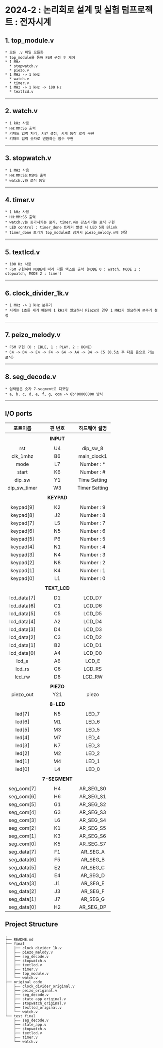 # 2024-2 : 논리회로 설계 및 실험 텀프로젝트 : 전자시계

## 1. top_module.v
    * 모든 .v 파일 모듈화
    * top_module을 통해 FSM 구성 후 제어
    * 1 MHz
      * stopwatch.v
      * piezo.v
    * 1 MHz -> 1 kHz
      * watch.v
      * timer.v
    * 1 MHz -> 1 kHz -> 100 Hz
      * textlcd.v


---
## 2. watch.v
    * 1 kHz 사용
    * HH:MM:SS 출력
    * 키패드 입력 처리, 시간 설정, 시계 동작 로직 구현
    * 키패드 입력 숫자로 변환하는 함수 구현


---
## 3. stopwatch.v
    * 1 MHz 사용
    * HH:MM:SS:MSMS 출력
    * watch.v와 로직 동일


---
## 4. timer.v
    * 1 kHz 사용
    * HH:MM:SS 출력
    * watch.v는 증가시키는 로직. timer.v는 감소시키는 로직 구현
    * LED control : timer_done 트리거 발생 시 LED 5회 Blink
    * timer_done 트리거 top_module로 넘겨서 piezo_melody.v에 전달


---
## 5. textlcd.v
    * 100 Hz 사용
    * FSM 구현하여 MODE에 따라 다른 텍스트 출력 (MODE 0 : watch, MODE 1 : stopwatch, MODE 2 : timer)


---
## 6. clock_divider_1k.v
    * 1 MHz -> 1 kHz 분주기
    * 시계는 1초를 세기 떄문에 1 kHz가 필요하나 Piezo의 경우 1 MHz가 필요하여 분주기 설정


---
## 7. peizo_melody.v
    * FSM 구현 (0 : IDLE, 1 : PLAY, 2 : DONE)
    * C4 -> D4 -> E4 -> F4 -> G4 -> A4 -> B4 -> C5 (0.5초 후 다음 음으로 가는 로직)


---
## 8. seg_decode.v
    * 입력받은 숫자 7-segment로 디코딩
    * a, b, c, d, e, f, g, com -> 8b'00000000 방식


---
## I/O ports
|포트이름|핀 번호|하드웨어 설명|
|:--------------:|:--------------:|:--------------:|
||||
||__INPUT__||
||||
|rst|U4|dip_sw_8|
|clk_1mhz|B6|main_clock1|
|mode|L7|Number : *|
|start|K6|Number : #|
|dip_sw|Y1|Time Setting|
|dip_sw_timer|W3|Timer Setting|
||||
||__KEYPAD__||
||||
|keypad[9]|K2|Number : 9|
|keypad[8]|J2|Number : 8|
|keypad[7]|L5|Number : 7|
|keypad[6]|N5|Number : 6|
|keypad[5]|P6|Number : 5|
|keypad[4]|N1|Number : 4|
|keypad[3]|N4|Number : 3|
|keypad[2]|N8|Number : 2|
|keypad[1]|K4|Number : 1|
|keypad[0]|L1|Number : 0|
||||
||__TEXT_LCD__||
||||
|lcd_data[7]|D1|LCD_D7|
|lcd_data[6]|C1|LCD_D6|
|lcd_data[5]|C5|LCD_D5|
|lcd_data[4]|A2|LCD_D4|
|lcd_data[3]|D4|LCD_D3|
|lcd_data[2]|C3|LCD_D2|
|lcd_data[1]|B2|LCD_D1|
|lcd_data[0]|A4|LCD_D0|
|lcd_e|A6|LCD_E|
|lcd_rs|G6|LCD_RS|
|lcd_rw|D6|LCD_RW|
||||
||__PIEZO__||
|piezo_out|Y21|piezo|
||||
||__8-LED__||
||||
|led[7]|N5|LED_7|
|led[6]|M1|LED_6|
|led[5]|M3|LED_5|
|led[4]|M7|LED_4|
|led[3]|N7|LED_3|
|led[2]|M2|LED_2|
|led[1]|M4|LED_1|
|led[0]|L4|LED_0|
||||
||__7-SEGMENT__||
||||
|seg_com[7]|H4|AR_SEG_S0|
|seg_com[6]|H6|AR_SEG_S1|
|seg_com[5]|G1|AR_SEG_S2|
|seg_com[4]|G3|AR_SEG_S3|
|seg_com[3]|L6|AR_SEG_S4|
|seg_com[2]|K1|AR_SEG_S5|
|seg_com[1]|K3|AR_SEG_S6|
|seg_com[0]|K5|AR_SEG_S7|
|seg_data[7]|F1|AR_SEG_A|
|seg_data[6]|F5|AR_SEG_B|
|seg_data[5]|E2|AR_SEG_C|
|seg_data[4]|E4|AR_SEG_D|
|seg_data[3]|J1|AR_SEG_E|
|seg_data[2]|J3|AR_SEG_F|
|seg_data[1]|J7|AR_SEG_G|
|seg_data[0]|H2|AR_SEG_DP|


## Project Structure
```
.
├── README.md
├── final
│   ├── clock_divider_1k.v
│   ├── piezo_melody.v
│   ├── seg_decode.v
│   ├── stopwatch.v
│   ├── textlcd.v
│   ├── timer.v
│   ├── top_module.v
│   └── watch.v
├── original_code
│   ├── clock_divider_original.v
│   ├── peizo_original.v
│   ├── seg_decode.v
│   ├── state_app_original.v
│   ├── stopwatch_original.v
│   ├── textlcd_original.v
│   └── watch.v
└── test_final
    ├── seg_decode.v
    ├── state_app.v
    ├── stopwatch.v
    ├── textlcd.v
    ├── timer.v
    └── watch.v
```